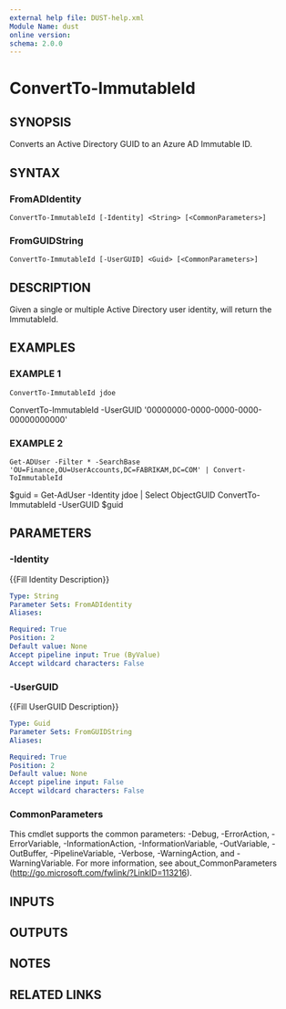 ```yaml
---
external help file: DUST-help.xml
Module Name: dust
online version:
schema: 2.0.0
---
```


# ConvertTo-ImmutableId

## SYNOPSIS
Converts an Active Directory GUID to an Azure AD Immutable ID.

## SYNTAX

### FromADIdentity
```
ConvertTo-ImmutableId [-Identity] <String> [<CommonParameters>]
```

### FromGUIDString
```
ConvertTo-ImmutableId [-UserGUID] <Guid> [<CommonParameters>]
```

## DESCRIPTION
Given a single or multiple Active Directory user identity, will return the ImmutableId.

## EXAMPLES

### EXAMPLE 1
```
ConvertTo-ImmutableId jdoe
```

ConvertTo-ImmutableId -UserGUID '00000000-0000-0000-0000-00000000000'

### EXAMPLE 2
```
Get-ADUser -Filter * -SearchBase 'OU=Finance,OU=UserAccounts,DC=FABRIKAM,DC=COM' | Convert-ToImmutableId
```

$guid = Get-AdUser -Identity jdoe | Select ObjectGUID
ConvertTo-ImmutableId -UserGUID $guid

## PARAMETERS

### -Identity
{{Fill Identity Description}}

```yaml
Type: String
Parameter Sets: FromADIdentity
Aliases:

Required: True
Position: 2
Default value: None
Accept pipeline input: True (ByValue)
Accept wildcard characters: False
```

### -UserGUID
{{Fill UserGUID Description}}

```yaml
Type: Guid
Parameter Sets: FromGUIDString
Aliases:

Required: True
Position: 2
Default value: None
Accept pipeline input: False
Accept wildcard characters: False
```

### CommonParameters
This cmdlet supports the common parameters: -Debug, -ErrorAction, -ErrorVariable, -InformationAction, -InformationVariable, -OutVariable, -OutBuffer, -PipelineVariable, -Verbose, -WarningAction, and -WarningVariable.
For more information, see about_CommonParameters (http://go.microsoft.com/fwlink/?LinkID=113216).

## INPUTS

## OUTPUTS

## NOTES

## RELATED LINKS
